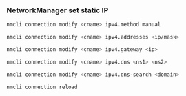 ### NetworkManager set static IP
```bash
nmcli connection modify <cname> ipv4.method manual
```
```bash
nmcli connection modify <cname> ipv4.addresses <ip/mask>
```
```bash
nmcli connection modify <cname> ipv4.gateway <ip>
```
```bash
nmcli connection modify <cname> ipv4.dns <ns1> <ns2>
```
```bash
nmcli connection modify <cname> ipv4.dns-search <domain>
```
```bash
nmcli connection reload
```
